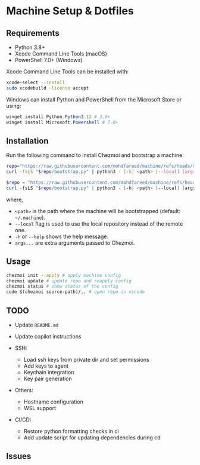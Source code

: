# Machine Setup & Dotfiles

## Requirements

- Python 3.8+
- Xcode Command Line Tools (macOS)
- PowerShell 7.0+ (Windows)

Xcode Command Line Tools can be installed with:

```sh
xcode-select --install
sudo xcodebuild -license accept
```

Windows can install Python and PowerShell from the Microsoft Store or using:

```powershell
winget install Python.Python3.12 # 3.8+
winget install Microsoft.Powershell # 7.0+
```

## Installation

Run the following command to install Chezmoi and bootstrap a machine:

```sh
repo="https://raw.githubusercontent.com/mohdfareed/machine/refs/heads/main"
curl -fsLS "$repo/bootstrap.py" | python3 - [-h] <path> [--local] [args...]
```

```powershell
$repo = "https://raw.githubusercontent.com/mohdfareed/machine/refs/heads/main"
curl -fsLS "$repo/bootstrap.py" | python3 - [-h] <path> [--local] [args...]
```

where,

- `<path>` is the path where the machine will be bootstrapped (default: `~/.machine`).
- `--local` flag is used to use the local repository instead of the remote one.
- `-h` or `--help` shows the help message.
- `args...` are extra arguments passed to Chezmoi.


## Usage

```sh
chezmoi init --apply # apply machine config
chezmoi update # update repo and reapply config
chezmoi status # show status of the config
code $(chezmoi source-path)/.. # open repo in vscode
```

## TODO

- Update `README.md`
- Update copilot instructions

- SSH:
    - Load ssh keys from private dir and set permissions
    - Add keys to agent
    - Keychain integration
    - Key pair generation

- Others:
    - Hostname configuration
    - WSL support

- CI/CD:
    - Restore python formatting checks in ci
    - Add update script for updating dependencies during cd

## Issues
